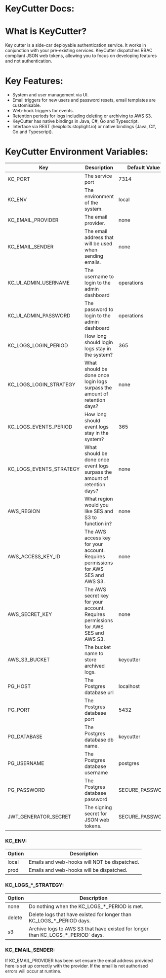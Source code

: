 # KeyCutter Docs:

# What is KeyCutter?

Key cutter is a side-car deployable authentication service. It works in conjunction with your pre-existing services.
KeyCutter dispatches RBAC compliant JSON web tokens, allowing you to focus on developing features and not
authentication.

# Key Features:

- System and user management via UI.
- Email triggers for new users and password resets, email templates are customisable.
- Web-hook triggers for events.
- Retention periods for logs including deleting or archiving to AWS S3.
- KeyCutter has native bindings in Java, C#, Go and Typescript.
- Interface via REST (hexploits.stoplight.io) or native bindings (Java, C#, Go and Typescript).

# KeyCutter Environment Variables:

| Key                     | Description                                                                       | Default Value   | Options                                                    |
|-------------------------|-----------------------------------------------------------------------------------|-----------------|------------------------------------------------------------|
| KC_PORT                 | The service port                                                                  | 7314            | Integer                                                    |
| KC_ENV                  | The environment of the system.                                                    | local           | local / prod                                               |
| KC_EMAIL_PROVIDER       | The email provider.                                                               | none            | none / ses                                                 |
| KC_EMAIL_SENDER         | The email address that will be used when sending emails.                          | none            | Email address                                              |
| KC_UI_ADMIN_USERNAME    | The username to login to the admin dashboard                                      | operations      | String                                                     |
| KC_UI_ADMIN_PASSWORD    | The password to login to the admin dashboard                                      | operations      | String                                                     |
| KC_LOGS_LOGIN_PERIOD    | How long should login logs stay in the system?                                    | 365             | Integer value                                              |
| KC_LOGS_LOGIN_STRATEGY  | What should be done once login logs surpass the amount of retention days?         | none            | none / delete / s3                                         |
| KC_LOGS_EVENTS_PERIOD   | How long should event logs stay in the system?                                    | 365             | Integer value                                              |
| KC_LOGS_EVENTS_STRATEGY | What should be done once event logs surpass the amount of retention days?         | none            | none / delete / s3                                         |
| AWS_REGION              | What region would you like SES and S3 to function in?                             | none            | String value representing AWS region. London is: eu-west-2 |
| AWS_ACCESS_KEY_ID       | The AWS access key for your account. Requires permissions for AWS SES and AWS S3. | none            | String                                                     |
| AWS_SECRET_KEY          | The AWS secret key for your account. Requires permissions for AWS SES and AWS S3. | none            | String                                                     |
| AWS_S3_BUCKET           | The bucket name to store archived logs.                                           | keycutter       | String                                                     |
| PG_HOST                 | The Postgres database url                                                         | localhost       | String                                                     |
| PG_PORT                 | The Postgres database port                                                        | 5432            | Integer                                                    |
| PG_DATABASE             | The Postgres database db name.                                                    | keycutter       | String                                                     |
| PG_USERNAME             | The Postgres database username                                                    | postgres        | String                                                     |
| PG_PASSWORD             | The Postgres database password                                                    | SECURE_PASSWORD | String                                                     |
| JWT_GENERATOR_SECRET    | The signing secret for JSON web tokens.                                           | SECURE_PASSWORD | String                                                     |

### KC_ENV:

| Option | Description                                  |
|--------|----------------------------------------------|
| local  | Emails and web-hooks will NOT be dispatched. |
| prod   | Emails and web-hooks will be dispatched.     |

### KC_LOGS_*_STRATEGY:

| Option | Description                                                                      |
|--------|----------------------------------------------------------------------------------|
| none   | Do nothing when the KC_LOGS_*_PERIOD is met.                                     |
| delete | Delete logs that have existed for longer than KC_LOGS_*_PERIOD days.             |
| s3     | Archive logs to AWS S3 that have existed for longer than KC_LOGS_*_PERIOD` days. |

### KC_EMAIL_SENDER:

If KC_EMAIL_PROVIDER has been set ensure the email address provided here is set up correctly with the provider. If the
email is not authorised errors will occur at runtime.